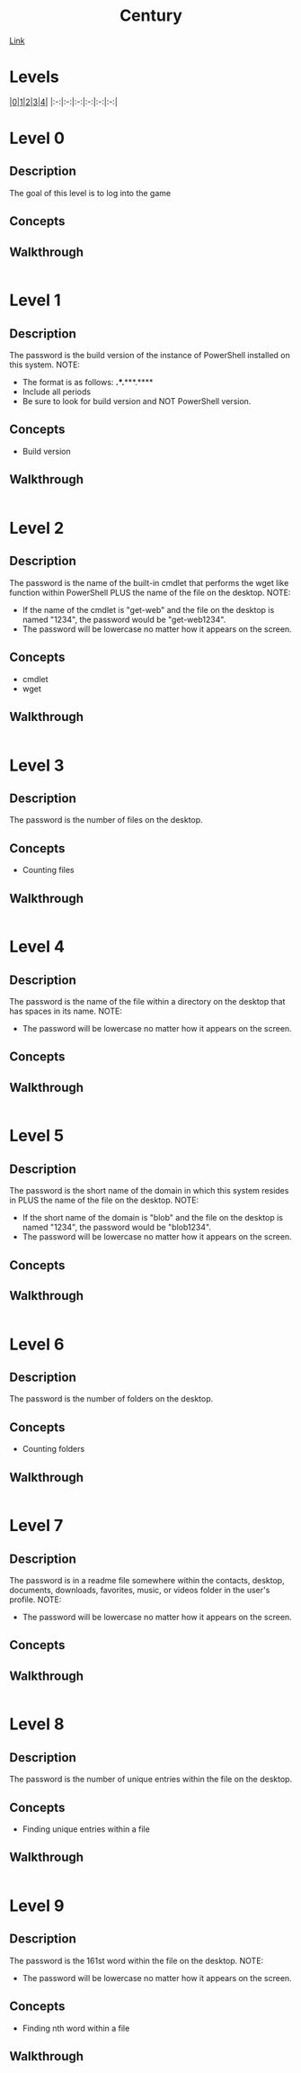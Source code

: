 <h1 align="center">Century</h1>

[Link](https://underthewire.tech/century/century.htm)

# Levels
|[0](#level-0)|[1](#level-1)|[2](#level-2)|[3](#level-3)|[4](#level-4)|
|:-:|:-:|:-:|:-:|:-:|:-:|

# Level 0
## Description
The goal of this level is to log into the game
## Concepts
## Walkthrough
```
```

# Level 1
## Description
The password is the build version of the instance of PowerShell installed on this system.
NOTE:
- The format is as follows: **.*.*****.****
- Include all periods
- Be sure to look for build version and NOT PowerShell version.
## Concepts
* Build version
## Walkthrough
```
```

# Level 2
## Description
The password is the name of the built-in cmdlet that performs the wget like function within PowerShell PLUS the name of the file on the desktop.
NOTE:
- If the name of the cmdlet is "get-web" and the file on the desktop is named "1234", the password would be "get-web1234".
- The password will be lowercase no matter how it appears on the screen. 
## Concepts
* cmdlet
* wget
## Walkthrough
```
```

# Level 3
## Description
The password is the number of files on the desktop. 
## Concepts
* Counting files
## Walkthrough
```
```

# Level 4
## Description
The password is the name of the file within a directory on the desktop that has spaces in its name.
NOTE:
- The password will be lowercase no matter how it appears on the screen. 
## Concepts
## Walkthrough
```
```

# Level 5
## Description
The password is the short name of the domain in which this system resides in PLUS the name of the file on the desktop.
NOTE:
- If the short name of the domain is "blob" and the file on the desktop is named "1234", the password would be "blob1234".
- The password will be lowercase no matter how it appears on the screen. 
## Concepts
## Walkthrough
```
```

# Level 6
## Description
The password is the number of folders on the desktop.
## Concepts
* Counting folders
## Walkthrough
```
```

# Level 7
## Description
The password is in a readme file somewhere within the contacts, desktop, documents, downloads, favorites, music, or videos folder in the user's profile.
NOTE:
- The password will be lowercase no matter how it appears on the screen. 
## Concepts
## Walkthrough
```
```

# Level 8
## Description
The password is the number of unique entries within the file on the desktop. 
## Concepts
* Finding unique entries within a file
## Walkthrough
```
```

# Level 9
## Description
The password is the 161st word within the file on the desktop.
NOTE:
- The password will be lowercase no matter how it appears on the screen. 
## Concepts
* Finding nth word within a file
## Walkthrough
```
```